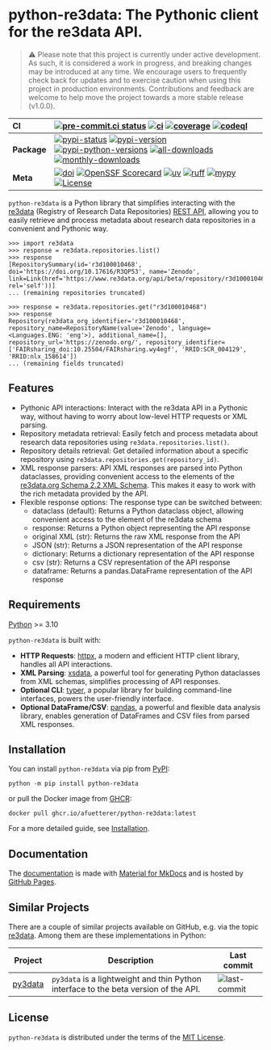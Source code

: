# python-re3data: The Pythonic client for the re3data API.

> ⚠️ Please note that this project is currently under active development. As such, it is considered a work in progress,
> and breaking changes may be introduced at any time. We encourage users to frequently check back for updates and to
> exercise caution when using this project in production environments. Contributions and feedback are welcome to help
> move the project towards a more stable release (v1.0.0).

| __CI__      | [![pre-commit.ci status][pre-commit-ci-badge]][pre-commit-ci-status] [![ci][ci-badge]][ci-workflow] [![coverage][coverage-badge]][ci-workflow] [![codeql][codeql-badge]][codeql-workflow]                                                                                      |
| :---------- | :----------------------------------------------------------------------------------------------------------------------------------------------------------------------------------------------------------------------------------------------------------------------------- |
| __Package__ | [![pypi-status][status-badge]][pypi-url] [![pypi-version][pypi-version-badge]][pypi-url] [![pypi-python-versions][pypi-python-versions-badge]][pypi-url] [![all-downloads][all-downloads-badge]][pepy-tech-url] [![monthly-downloads][monthly-downloads-badge]][pepy-tech-url] |
| __Meta__    | [![doi][doi-badge]][doi-url] [![OpenSSF Scorecard][scorecard-badge]][scorecard-url] [![uv][uv-badge]][uv] [![ruff][ruff-badge]][ruff] [![mypy][mypy-badge]][mypy] [![License][license-badge]][license-url]                                                                     |

`python-re3data` is a Python library that simplifies interacting with the [re3data](https://www.re3data.org) (Registry
of Research Data Repositories) [REST API](https://www.re3data.org/api/doc), allowing you to easily retrieve and process
metadata about research data repositories in a convenient and Pythonic way.

```pycon
>>> import re3data
>>> response = re3data.repositories.list()
>>> response
[RepositorySummary(id='r3d100010468', doi='https://doi.org/10.17616/R3QP53', name='Zenodo', link=Link(href='https://www.re3data.org/api/beta/repository/r3d100010468', rel='self'))]
... (remaining repositories truncated)
```

```pycon
>>> response = re3data.repositories.get("r3d100010468")
>>> response
Repository(re3data_org_identifier='r3d100010468', repository_name=RepositoryName(value='Zenodo', language=<Languages.ENG: 'eng'>), additional_name=[], repository_url='https://zenodo.org/', repository_identifier=['FAIRsharing_doi:10.25504/FAIRsharing.wy4egf', 'RRID:SCR_004129', 'RRID:nlx_158614'])
... (remaining fields truncated)
```

## Features

- Pythonic API interactions: Interact with the re3data API in a Pythonic way, without having to worry about low-level
    HTTP requests or XML parsing.
- Repository metadata retrieval: Easily fetch and process metadata about research data repositories using
    `re3data.repositories.list()`.
- Repository details retrieval: Get detailed information about a specific repository using
    `re3data.repositories.get(repository_id)`.
- XML response parsers: API XML responses are parsed into Python dataclasses, providing convenient access to the
    elements of the [re3data.org Schema 2.2 XML Schema](https://www.re3data.org/schema/2-2). This makes it easy to work
    with the rich metadata provided by the API.
- Flexible response options: The response type can be switched between:
    - dataclass (default): Returns a Python dataclass object, allowing convenient access to the element of the re3data
        schema
    - response: Returns a Python object representing the API response
    - original XML (str): Returns the raw XML response from the API
    - JSON (str): Returns a JSON representation of the API response
    - dictionary: Returns a dictionary representation of the API response
    - csv (str): Returns a CSV representation of the API response
    - dataframe: Returns a pandas.DataFrame representation of the API response

## Requirements

[Python](https://www.python.org/downloads/) >= 3.10

`python-re3data` is built with:

- **HTTP Requests**: [httpx](https://github.com/encode/httpx), a modern and efficient HTTP client library, handles all
    API interactions.
- **XML Parsing**: [xsdata](https://github.com/tefra/xsdata), a powerful tool for generating Python dataclasses from XML
    schemas, simplifies processing of API responses.
- **Optional CLI**: [typer](https://github.com/tiangolo/typer), a popular library for building command-line interfaces,
    powers the user-friendly interface.
- **Optional DataFrame/CSV**: [pandas](https://github.com/pandas-dev/pandas), a powerful and flexible data analysis
    library, enables generation of DataFrames and CSV files from parsed XML responses.

## Installation

You can install `python-re3data` via pip from [PyPI][pypi-url]:

```console
python -m pip install python-re3data
```

or pull the Docker image from [GHCR](https://github.com/afuetterer/python-re3data/pkgs/container/python-re3data):

```console
docker pull ghcr.io/afuetterer/python-re3data:latest
```

For a more detailed guide, see [Installation](https://afuetterer.github.io/python-re3data/latest/install/).

## Documentation

The [documentation][docs-url] is made with [Material for MkDocs](https://github.com/squidfunk/mkdocs-material) and is
hosted by [GitHub Pages](https://docs.github.com/en/pages).

## Similar Projects

There are a couple of similar projects available on GitHub, e.g. via the topic
[re3data](https://github.com/topics/re3data). Among them are these implementations in Python:

| Project                                        | Description                                                                          | Last commit                                                                |
| ---------------------------------------------- | ------------------------------------------------------------------------------------ | -------------------------------------------------------------------------- |
| [py3data](https://github.com/J535D165/py3data) | `py3data` is a lightweight and thin Python interface to the beta version of the API. | ![last-commit](https://img.shields.io/github/last-commit/J535D165/py3data) |

## License

`python-re3data` is distributed under the terms of the [MIT License][license-url].

<!-- Refs -->

[all-downloads-badge]: https://static.pepy.tech/badge/python-re3data
[ci-badge]: https://github.com/afuetterer/python-re3data/actions/workflows/main.yml/badge.svg
[ci-workflow]: https://github.com/afuetterer/python-re3data/actions/workflows/main.yml
[codeql-badge]: https://github.com/afuetterer/python-re3data/actions/workflows/codeql.yml/badge.svg
[codeql-workflow]: https://github.com/afuetterer/python-re3data/actions/workflows/codeql.yml
[coverage-badge]: https://img.shields.io/endpoint?url=https://gist.githubusercontent.com/afuetterer/adc66df152c473c1aa136557ee8181ca/raw/coverage-badge.json
[docs-url]: https://afuetterer.github.io/python-re3data
[doi-badge]: https://zenodo.org/badge/DOI/10.5281/zenodo.11264510.svg
[doi-url]: https://doi.org/10.5281/zenodo.11264510
[license-badge]: https://img.shields.io/badge/license-MIT-blue.svg
[license-url]: https://spdx.org/licenses/MIT.html
[monthly-downloads-badge]: https://static.pepy.tech/badge/python-re3data/month
[mypy]: https://mypy-lang.org
[mypy-badge]: https://img.shields.io/badge/types-mypy-blue.svg
[pepy-tech-url]: https://pepy.tech/project/python-re3data
[pre-commit-ci-badge]: https://results.pre-commit.ci/badge/github/afuetterer/python-re3data/main.svg
[pre-commit-ci-status]: https://results.pre-commit.ci/latest/github/afuetterer/python-re3data/main
[pypi-python-versions-badge]: https://img.shields.io/pypi/pyversions/python-re3data.svg?logo=python&label=Python
[pypi-url]: https://pypi.org/project/python-re3data/
[pypi-version-badge]: https://img.shields.io/pypi/v/python-re3data.svg?logo=pypi&label=PyPI
[ruff]: https://github.com/astral-sh/ruff
[ruff-badge]: https://img.shields.io/endpoint?url=https://raw.githubusercontent.com/charliermarsh/ruff/main/assets/badge/v2.json
[scorecard-badge]: https://api.securityscorecards.dev/projects/github.com/afuetterer/python-re3data/badge
[scorecard-url]: https://securityscorecards.dev/viewer/?uri=github.com/afuetterer/python-re3data
[status-badge]: https://img.shields.io/pypi/status/python-re3data?logo=pypi
[uv]: https://github.com/astral-sh/uv
[uv-badge]: https://img.shields.io/endpoint?url=https://raw.githubusercontent.com/astral-sh/uv/main/assets/badge/v0.json
